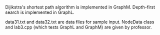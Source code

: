 Dijikstra's shortest path algorithm is implemented in GraphM.
Depth-first search is implemented in GraphL.

data31.txt and data32.txt are data files for sample input.
NodeData class and lab3.cpp (which tests GraphL and GraphM) are given by professor.
